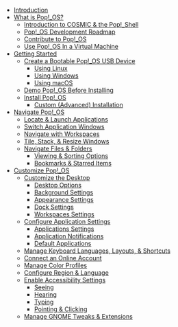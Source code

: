- [Introduction](README.md)
- [What is Pop!_OS?]()
    - [Introduction to COSMIC & the Pop!\_Shell]()
    - [Pop!_OS Development Roadmap]()
    - [Contribute to Pop!_OS]()
    - [Use Pop!_OS In a Virtual Machine]()
- [Getting Started](getting-started/getting-started.md)
    - [Create a Bootable Pop!_OS USB Device](getting-started/create-bootable-media/create-bootable-usb.md)
        - [Using Linux](getting-started/create-bootable-media/bootable-usb-using-linux.md)
        - [Using Windows](getting-started/create-bootable-media/bootable-usb-using-windows.md)
        - [Using macOS](getting-started/create-bootable-media/bootable-usb-using-macos.md)
    - [Demo Pop!_OS Before Installing]()
    - [Install Pop!\_OS](getting-started/installation/installation.md)
        - [Custom (Advanced) Installation]()
- [Navigate Pop!_OS](navigate-pop/navigate-pop.md)
    - [Locate & Launch Applications](navigate-pop/launching-applications.md)
    - [Switch Application Windows](navigate-pop/switching-apps.md)
    - [Navigate with Workspaces](navigate-pop/using-workspaces.md)
    - [Tile, Stack, & Resize Windows](navigate-pop/tiling-stacking-windows.md)
    - [Navigate Files & Folders](navigate-pop/navigate-files-folders.md)
        - [Viewing & Sorting Options](navigate-pop/viewing-sorting-options.md)
        - [Bookmarks & Starred Items](navigate-pop/bookmarks-starred-items.md)
- [Customize Pop!\_OS](customize-pop/customize-pop.md)
    - [Customize the Desktop](customize-pop/customize-desktop.md)
        - [Desktop Options](customize-pop/desktop-options.md)
        - [Background Settings](customize-pop/background-settings.md)
        - [Appearance Settings](customize-pop/appearance-settings.md)
        - [Dock Settings](customize-pop/dock-settings.md)
        - [Workspaces Settings](customize-pop/workspace-settings.md)
    - [Configure Application Settings](customize-pop/application-settings.md)
        - [Applications Settings](customize-pop/applications-menu.md)
        - [Application Notifications](customize-pop/application-notifications.md)
        - [Default Applications](customize-pop/default-applications.md)
    - [Manage Keyboard Languages, Layouts, & Shortcuts](customize-pop/keyboard-settings.md)
    - [Connect an Online Account](customize-pop/online-accounts.md)
    - [Manage Color Profiles](customize-pop/color-profiles.md)
    - [Configure Region & Language](customize-pop/region-language.md)
    - [Enable Accessibility Settings](customize-pop/accessibility-settings.md)
        - [Seeing](customize-pop/accessibility-seeing.md)
        - [Hearing](customize-pop/accessibility-hearing.md)
        - [Typing](customize-pop/accessibility-typing.md)
        - [Pointing & Clicking](customize-pop/pointing-clicking.md)
    - [Manage GNOME Tweaks & Extensions](customize-pop/gnome-tweaks-extensions.md)

